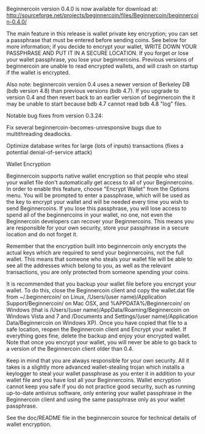 Beginnercoin version 0.4.0 is now available for download at:
http://sourceforge.net/projects/beginnercoin/files/Beginnercoin/beginnercoin-0.4.0/

The main feature in this release is wallet private key encryption;
you can set a passphrase that must be entered before sending coins.
See below for more information; if you decide to encrypt your wallet,
WRITE DOWN YOUR PASSPHRASE AND PUT IT IN A SECURE LOCATION. If you
forget or lose your wallet passphrase, you lose your beginnercoins.
Previous versions of beginnercoin are unable to read encrypted wallets,
and will crash on startup if the wallet is encrypted.

Also note: beginnercoin version 0.4 uses a newer version of Berkeley DB
(bdb version 4.8) than previous versions (bdb 4.7). If you upgrade
to version 0.4 and then revert back to an earlier version of beginnercoin
the it may be unable to start because bdb 4.7 cannot read bdb 4.8
"log" files.


Notable bug fixes from version 0.3.24:

Fix several beginnercoin-becomes-unresponsive bugs due to multithreading
deadlocks.

Optimize database writes for large (lots of inputs) transactions
(fixes a potential denial-of-service attack)


Wallet Encryption

Beginnercoin supports native wallet encryption so that people who steal your
wallet file don't automatically get access to all of your Beginnercoins.
In order to enable this feature, choose "Encrypt Wallet" from the
Options menu.  You will be prompted to enter a passphrase, which
will be used as the key to encrypt your wallet and will be needed
every time you wish to send Beginnercoins.  If you lose this passphrase,
you will lose access to spend all of the beginnercoins in your wallet,
no one, not even the Beginnercoin developers can recover your Beginnercoins.
This means you are responsible for your own security, store your
passphrase in a secure location and do not forget it.

Remember that the encryption built into beginnercoin only encrypts the
actual keys which are required to send your beginnercoins, not the full
wallet.  This means that someone who steals your wallet file will
be able to see all the addresses which belong to you, as well as the
relevant transactions, you are only protected from someone spending
your coins.

It is recommended that you backup your wallet file before you
encrypt your wallet.  To do this, close the Beginnercoin client and
copy the wallet.dat file from ~/.beginnercoin/ on Linux, /Users/(user
name)/Application Support/Beginnercoin/ on Mac OSX, and %APPDATA%/Beginnercoin/
on Windows (that is /Users/(user name)/AppData/Roaming/Beginnercoin on
Windows Vista and 7 and /Documents and Settings/(user name)/Application
Data/Beginnercoin on Windows XP).  Once you have copied that file to a
safe location, reopen the Beginnercoin client and Encrypt your wallet.
If everything goes fine, delete the backup and enjoy your encrypted
wallet.  Note that once you encrypt your wallet, you will never be
able to go back to a version of the Beginnercoin client older than 0.4.

Keep in mind that you are always responsible for your own security.
All it takes is a slightly more advanced wallet-stealing trojan which
installs a keylogger to steal your wallet passphrase as you enter it
in addition to your wallet file and you have lost all your Beginnercoins.
Wallet encryption cannot keep you safe if you do not practice
good security, such as running up-to-date antivirus software, only
entering your wallet passphrase in the Beginnercoin client and using the
same passphrase only as your wallet passphrase.

See the doc/README file in the beginnercoin source for technical details
of wallet encryption.
